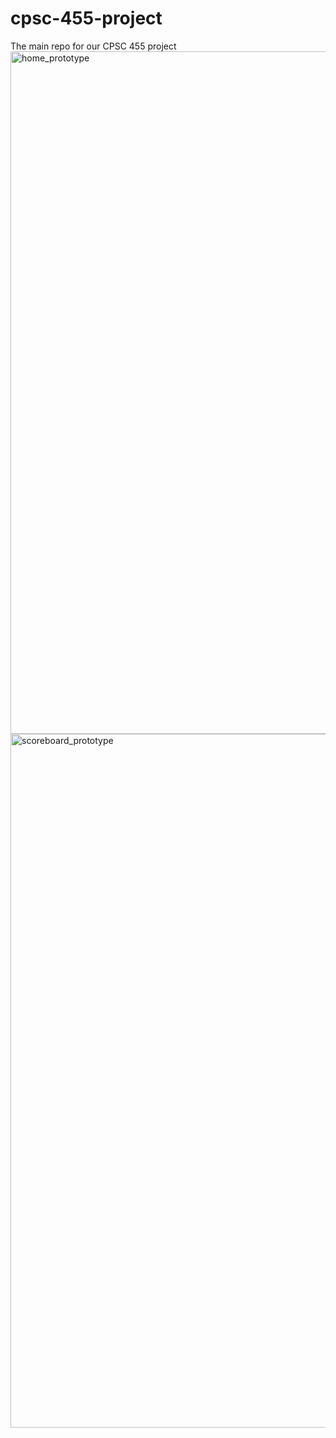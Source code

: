 # cpsc-455-project
The main repo for our CPSC 455 project
<img width="1092" alt="home_prototype" src="https://github.com/KDhieb/cpsc-455-project/assets/75541965/08ce75ca-b5b8-479e-a69f-5b3cd86baf0b">
<img width="1110" alt="scoreboard_prototype" src="https://github.com/KDhieb/cpsc-455-project/assets/75541965/81c6d252-2cd0-47f8-8740-78e00a38d212">
